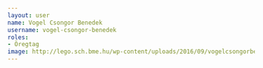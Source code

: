 ```yaml
---
layout: user
name: Vogel Csongor Benedek
username: vogel-csongor-benedek
roles:
- Öregtag
image: http://lego.sch.bme.hu/wp-content/uploads/2016/09/vogelcsongorbenedek-150x150.jpg
---
```

